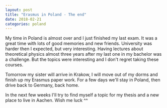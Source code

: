 ```yaml
---
layout: post
title: "Erasmus in Poland - The end"
date: 2018-02-21
categories: poland
---
```

My time in Poland is almost over and I just finished my last exam. It was a great time with lots of good memories and new friends. University was harder then I expected, but very interesting. Having lectures about theoretical physics almost three years after my last one in my bachelor was a challenge. But the topics were interesting and I don't regret taking these courses.

Tomorrow my sister will arrive in Krakow, I will move out of my dorms and finish up my Erasmus paper work. For a few days we'll stay in Poland, then drive back to Germany, back home.

In the next few weeks I'll try to find myself a topic for my thesis and a new place to live in Aachen. Wish me luck ^^
